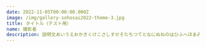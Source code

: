 ```yaml
---
date: 2022-11-05T00:00:00.000Z
image: /img/gallery-sohosai2022-theme-3.jpg
title: タイトル（テスト用）
name: 撮影者
description: 説明文あいうえおかきくけこさしすせそたちつてとなにぬねのはひふへほまみむめもやいゆえよらりるれろわいうえを
---
```

